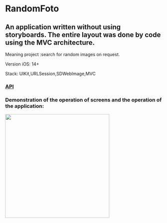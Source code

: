 # RandomFoto

## An application written without using storyboards. The entire layout was done by code using the MVC architecture.

Meaning project :search for random images on request.

Version iOS: 14+

Stack: UIKit,URLSession,SDWebImage,MVC
### [API](https://unsplash.com/documentation)

### Demonstration of the operation of screens and the operation of the application:

<img width="334" src="https://user-images.githubusercontent.com/110721351/215457459-bf7b2619-ec9f-4706-9f3c-bb78a6369dd8.gif">

